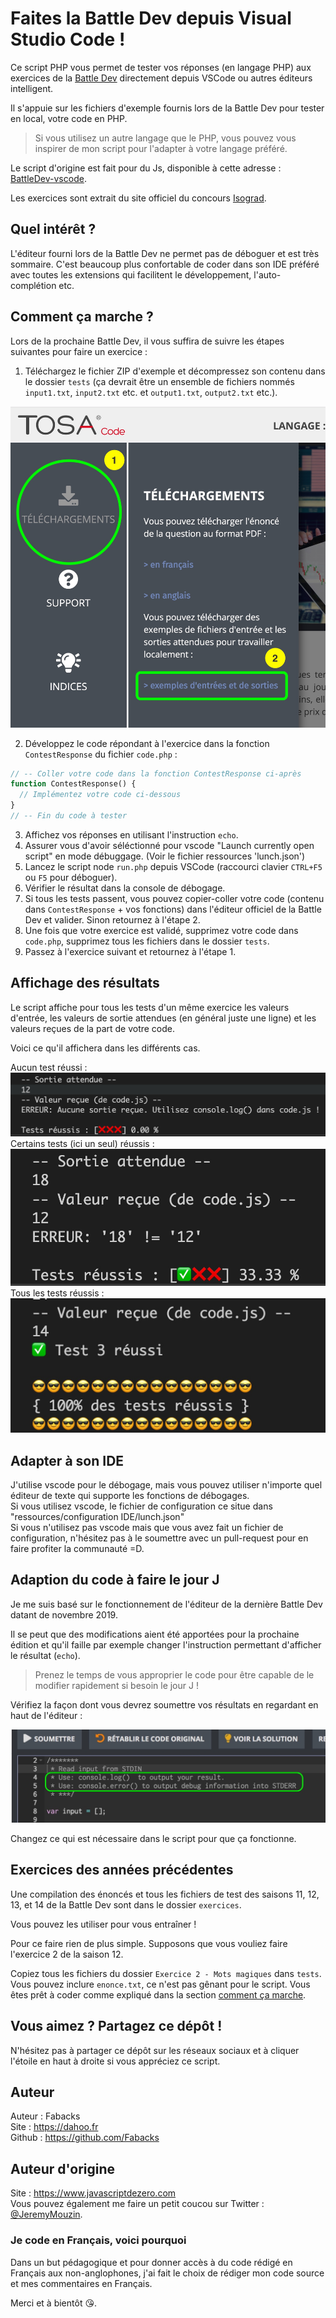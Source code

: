 # Faites la Battle Dev depuis Visual Studio Code !

Ce script PHP vous permet de tester vos réponses (en langage PHP) aux exercices de la [Battle Dev](https://battledev.blogdumoderateur.com/) directement depuis VSCode ou autres éditeurs intelligent.

Il s'appuie sur les fichiers d'exemple fournis lors de la Battle Dev pour tester en local, votre code en PHP.

> Si vous utilisez un autre langage que le PHP, vous pouvez vous inspirer de mon script pour l'adapter à votre langage préféré.

Le script d'origine est fait pour du Js, disponible à cette adresse : [BattleDev-vscode](https://github.com/javascriptdezero/BattleDev-vscode).

Les exercices sont extrait du site officiel du concours [Isograd](https://www.isograd.com/FR/solutionconcours.php).

## Quel intérêt ?

L'éditeur fourni lors de la Battle Dev ne permet pas de déboguer et est très sommaire. C'est beaucoup plus confortable de coder dans son IDE préféré avec toutes les extensions qui facilitent le développement, l'auto-complétion etc.

## Comment ça marche ?

Lors de la prochaine Battle Dev, il vous suffira de suivre les étapes suivantes pour faire un exercice :

1. Téléchargez le fichier ZIP d'exemple et décompressez son contenu dans le dossier `tests` (ça devrait être un ensemble de fichiers nommés `input1.txt`, `input2.txt` etc. et `output1.txt`, `output2.txt` etc.).

![Lien pour télécharger les fichiers exemple](./ressources/images/fichiers-exemple.jpg)

2. Développez le code répondant à l'exercice dans la fonction `ContestResponse` du fichier `code.php` :

```php
// -- Coller votre code dans la fonction ContestResponse ci-après
function ContestResponse() {
  // Implémentez votre code ci-dessous
}
// -- Fin du code à tester
```

3. Affichez vos réponses en utilisant l'instruction `echo`.
4. Assurer vous d'avoir séléctionné pour vscode "Launch currently open script" en mode débuggage. (Voir le fichier ressources 'lunch.json')
5. Lancez le script node `run.php` depuis VSCode (raccourci clavier `CTRL+F5` ou `F5` pour déboguer).
6. Vérifier le résultat dans la console de débogage.
7. Si tous les tests passent, vous pouvez copier-coller votre code (contenu dans `ContestResponse` + vos fonctions) dans l'éditeur officiel de la Battle Dev et valider. Sinon retournez à l'étape 2.
8. Une fois que votre exercice est validé, supprimez votre code dans `code.php`, supprimez tous les fichiers dans le dossier `tests`.
9. Passez à l'exercice suivant et retournez à l'étape 1.

## Affichage des résultats

Le script affiche pour tous les tests d'un même exercice les valeurs d'entrée, les valeurs de sortie attendues (en général juste une ligne) et les valeurs reçues de la part de votre code.

Voici ce qu'il affichera dans les différents cas.

Aucun test réussi : ![Aucun test réussi](./ressources/images/zero.jpg)
Certains tests (ici un seul) réussis : ![Aucun test réussi](./ressources/images/un.jpg)
Tous les tests réussis : ![Aucun test réussi](./ressources/images/tout.jpg)

## Adapter à son IDE
J'utilise vscode pour le débogage, mais vous pouvez utiliser n'importe quel éditeur de texte qui supporte les fonctions de débogages. <br />
Si vous utilisez vscode, le fichier de configuration ce situe dans "ressources/configuration IDE/lunch.json" <br />
Si vous n'utilisez pas vscode mais que vous avez fait un fichier de configuration, n'hésitez  pas à le soumettre  avec un pull-request pour en faire profiter la communauté =D.



## Adaption du code à faire le jour J

Je me suis basé sur le fonctionnement de l'éditeur de la dernière Battle Dev datant de novembre 2019.

Il se peut que des modifications aient été apportées pour la prochaine édition et qu'il faille par exemple changer l'instruction permettant d'afficher le résultat (`echo`).

> Prenez le temps de vous approprier le code pour être capable de le modifier rapidement si besoin le jour J !

Vérifiez la façon dont vous devrez soumettre vos résultats en regardant en haut de l'éditeur :

![Instructions de soumission du résultat](./ressources/images/instructions.jpg)

Changez ce qui est nécessaire dans le script pour que ça fonctionne.

## Exercices des années précédentes

Une compilation des énoncés et tous les fichiers de test des saisons 11, 12, 13, et 14 de la Battle Dev sont dans le dossier `exercices`.

Vous pouvez les utiliser pour vous entraîner !

Pour ce faire rien de plus simple. Supposons que vous vouliez faire l'exercice 2 de la saison 12.

Copiez tous les fichiers du dossier `Exercice 2 - Mots magiques` dans `tests`. Vous pouvez inclure `enonce.txt`, ce n'est pas gênant pour le script. Vous êtes prêt à coder comme expliqué dans la section [comment ça marche](#comment-ça-marche-).

## Vous aimez ? Partagez ce dépôt !

N'hésitez pas à partager ce dépôt sur les réseaux sociaux et à cliquer l'étoile en haut à droite si vous appréciez ce script.

## Auteur
Auteur : Fabacks <br />
Site : https://dahoo.fr <br />
Github : https://github.com/Fabacks


## Auteur d'origine

Site : https://www.javascriptdezero.com <br />
Vous pouvez également me faire un petit coucou sur Twitter : [@JeremyMouzin](https://twitter.com/jeremymouzin).

### Je code en Français, voici pourquoi

Dans un but pédagogique et pour donner accès à du code rédigé en Français aux non-anglophones, j'ai fait le choix de rédiger mon code source et mes commentaires en Français.

Merci et à bientôt 😘.
